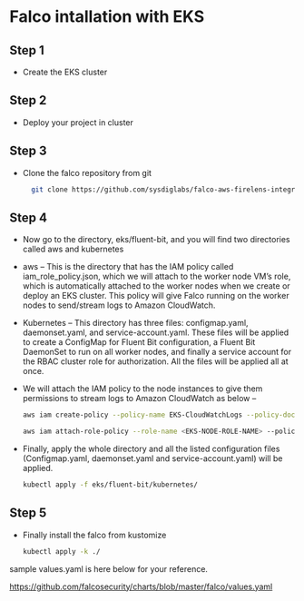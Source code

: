 # Falco intallation with EKS

## Step 1
- Create the EKS cluster
## Step 2
- Deploy your project in cluster
## Step 3
- Clone the falco repository from git
  ```bash
    git clone https://github.com/sysdiglabs/falco-aws-firelens-integration
  ```
## Step 4
- Now go to the directory, eks/fluent-bit, and you will find two directories called aws and kubernetes
- aws – This is the directory that has the IAM policy called iam_role_policy.json, which we will attach to the worker node VM’s role, which is automatically attached to the worker nodes when we create or deploy an EKS cluster. This policy will give Falco running on the worker nodes to send/stream logs to Amazon CloudWatch.
- Kubernetes – This directory has three files: configmap.yaml, daemonset.yaml, and service-account.yaml. These files will be applied to create a ConfigMap for Fluent Bit configuration, a Fluent Bit DaemonSet to run on all worker nodes, and finally a service account for the RBAC cluster role for authorization. All the files will be applied all at once.

- We will attach the IAM policy to the node instances to give them permissions to stream logs to Amazon CloudWatch as below –
    ```bash
    aws iam create-policy --policy-name EKS-CloudWatchLogs --policy-document file://./fluent-bit/aws/iam_role_policy.json
    ```
    ```bash
    aws iam attach-role-policy --role-name <EKS-NODE-ROLE-NAME> --policy-arn `aws iam list-policies | jq -r '.[][] | select(.PolicyName == "EKS-CloudWatchLogs") | .Arn'`
    ```
- Finally, apply the whole directory and all the listed configuration files (Configmap.yaml, daemonset.yaml and service-account.yaml) will be applied.
    ```bash
    kubectl apply -f eks/fluent-bit/kubernetes/
    ```
## Step 5
- Finally install the falco from kustomize
    ```bash 
    kubectl apply -k ./ 
    ```
sample values.yaml is here below for your reference.

https://github.com/falcosecurity/charts/blob/master/falco/values.yaml